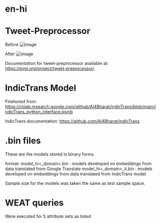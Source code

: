 # en-hi

# Tweet-Preprocessor

Before
![image](https://user-images.githubusercontent.com/34676227/146254334-f098c2c3-19ee-4404-9d51-d20ac9c6a384.png)

After
![image](https://user-images.githubusercontent.com/34676227/146254430-5d107f9c-0634-4420-9c29-a134b0dfbd1e.png)

Documentation for tweet-preprocessor available at: https://pypi.org/project/tweet-preprocessor/


# IndicTrans Model
Finetuned from:
https://colab.research.google.com/github/AI4Bharat/indicTrans/blob/main/indicTrans_python_interface.ipynb

IndicTrans documentation: https://github.com/AI4Bharat/indicTrans

# .bin files
These are the models stored in binary forms

format:
model_hi<_domain>.bin : models developed on embeddings from data translated from Google Translate
model_hi<_domain>_it.bin : models developed on embeddings from data translated from IndicTrans model

Sample size for the models was taken the same as test sample space.

# WEAT queries
Were executed for 5 attribute sets as listed

